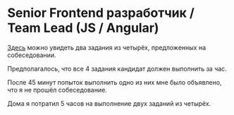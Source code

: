 # Senior Frontend разработчик / Team Lead (JS / Angular)

[Здесь](./src/app/pages/index/README.md) можно увидеть два задания из четырёх, предложенных на собеседовании.

Предполагалось, что все 4 задания кандидат должен выполнить за час.

После 45 минут попыток выполнить одно из них мне было объявлено, что я не прошёл собеседование.

Дома я потратил 5 часов на выполнение двух заданий из четырёх.
